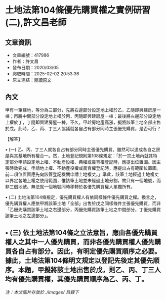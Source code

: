 # 土地法第104條優先購買權之實例研習(二),許文昌老師

## 文章資訊
- 文章編號：417986
- 作者：許文昌
- 發布日期：2020/03/05
- 爬取時間：2025-02-02 20:53:36
- 原文連結：[閱讀原文](https://real-estate.get.com.tw/Columns/detail.aspx?no=417986)

## 內文
甲有一筆建地，等分為三部分，先將右邊部分設定地上權於乙，乙隨即興建房屋一棟；再將中間部分設定地上權於丙，丙隨即興建房屋一棟；最後將左邊部分設定地上權於丁，丁隨即興建房屋一棟。不久，甲趁房地產高漲，擬將該筆土地全部出售於戊。此時，乙、丙、丁三人協議就各自占有部分同時主張優先購買，是否可行？

【解答】

• (一) 乙、丙、丁三人就各自占有部分同時主張優先購買，雖然可以達成各自之房屋與其基地所有權合一。然，土地登記規則第108條規定：「於一宗土地內就其特定部分申請設定地上權、不動產役權、典權或農育權登記時，應提出位置圖。因主張時效完成，申請地上權、不動產役權或農育權登記時，應提出占有範圍位置圖。前二項位置圖應先向該管登記機關申請土地複丈。」準此，該筆土地經過土地複丈以界定各地上權之使用範圍，惟該筆土地並未經過土地分割，故只有一個地號，而非三個地號。無法就一個地號同時移轉於各優先購買權人單獨所有。

• (二) 土地法第104條規定，優先購買權人有依同樣條件優先購買之權。換言之，優先購買權人應依甲將該筆土地「全部」出售於戊之同樣條件主張優先購買，而非「乙優先購買該筆土地之右邊部分，丙優先購買該筆土地之中間部分，丁優先購買該筆土地之左邊部分」。

• (三) 依土地法第104條之立法意旨，應由各優先購買權人之其中一人優先購買，而非各優先購買權人優先購買各自占有部分。因此，有明定優先購買順序之必要。據此，土地法第104條明文規定以登記先後定其優先順序。本題，甲擬將該土地出售於戊，則乙、丙、丁三人均有優先購買權，其優先購買順序為乙、丙、丁。
---
*注：本文圖片存放於 ./images/ 目錄下*

